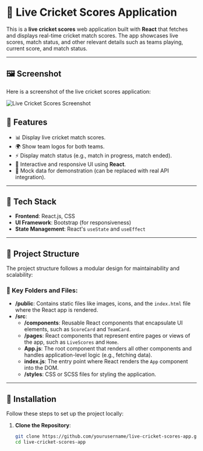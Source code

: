 # 🏏 Live Cricket Scores Application

This is a **live cricket scores** web application built with **React** that fetches and displays real-time cricket match scores. The app showcases live scores, match status, and other relevant details such as teams playing, current score, and match status.

---

## 🖼️ Screenshot

Here is a screenshot of the live cricket scores application:

![Live Cricket Scores Screenshot](public/images/Screenshot.png)



## 📝 Features

- 📊 Display live cricket match scores.
- 🌍 Show team logos for both teams.
- ⚡ Display match status (e.g., match in progress, match ended).
- 📱 Interactive and responsive UI using **React**.
- 🚀 Mock data for demonstration (can be replaced with real API integration).

---

## 🔧 Tech Stack

- **Frontend**: React.js, CSS
- **UI Framework**: Bootstrap (for responsiveness)
- **State Management**: React's `useState` and `useEffect`

---

## 📂 Project Structure

The project structure follows a modular design for maintainability and scalability:


### 📁 Key Folders and Files:

- **/public**: Contains static files like images, icons, and the `index.html` file where the React app is rendered.
- **/src**:
  - **/components**: Reusable React components that encapsulate UI elements, such as `ScoreCard` and `TeamCard`.
  - **/pages**: React components that represent entire pages or views of the app, such as `LiveScores` and `Home`.
  - **App.js**: The root component that renders all other components and handles application-level logic (e.g., fetching data).
  - **index.js**: The entry point where React renders the `App` component into the DOM.
  - **/styles**: CSS or SCSS files for styling the application.

---

## 🚀 Installation

Follow these steps to set up the project locally:

1. **Clone the Repository**:

   ```bash
   git clone https://github.com/yourusername/live-cricket-scores-app.git
   cd live-cricket-scores-app


